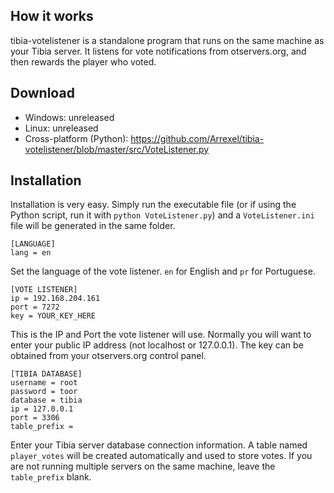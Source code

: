 ## How it works
tibia-votelistener is a standalone program that runs on the same machine as your Tibia server. It listens for vote notifications from otservers.org, and then rewards the player who voted.

## Download
- Windows: unreleased
- Linux: unreleased
- Cross-platform (Python): https://github.com/Arrexel/tibia-votelistener/blob/master/src/VoteListener.py

## Installation
Installation is very easy. Simply run the executable file (or if using the Python script, run it with `python VoteListener.py`) and a `VoteListener.ini` file will be generated in the same folder.

```
[LANGUAGE]
lang = en
```
Set the language of the vote listener. `en` for English and `pr` for Portuguese.

```
[VOTE LISTENER]
ip = 192.168.204.161
port = 7272
key = YOUR_KEY_HERE
```
This is the IP and Port the vote listener will use. Normally you will want to enter your public IP address (not localhost or 127.0.0.1). The key can be obtained from your otservers.org control panel.

```
[TIBIA DATABASE]
username = root
password = toor
database = tibia
ip = 127.0.0.1
port = 3306
table_prefix =
```

Enter your Tibia server database connection information. A table named `player_votes` will be created automatically and used to store votes. If you are not running multiple servers on the same machine, leave the `table_prefix` blank.
